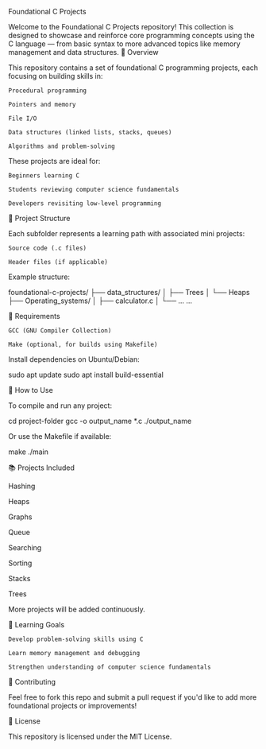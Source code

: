 Foundational C Projects

Welcome to the Foundational C Projects repository! This collection is designed to showcase and reinforce core programming concepts using the C language — from basic syntax to more advanced topics like memory management and data structures.
🚀 Overview

This repository contains a set of foundational C programming projects, each focusing on building skills in:

    Procedural programming

    Pointers and memory

    File I/O

    Data structures (linked lists, stacks, queues)

    Algorithms and problem-solving

These projects are ideal for:

    Beginners learning C

    Students reviewing computer science fundamentals

    Developers revisiting low-level programming

📁 Project Structure

Each subfolder represents a learning path with associated mini projects:

    Source code (.c files)

    Header files (if applicable)

Example structure:

foundational-c-projects/
├── data_structures/
│   ├── Trees
│   └── Heaps
├── Operating_systems/
│   ├── calculator.c
│   └── ...
...

🧰 Requirements

    GCC (GNU Compiler Collection)

    Make (optional, for builds using Makefile)

Install dependencies on Ubuntu/Debian:

sudo apt update
sudo apt install build-essential

🔧 How to Use

To compile and run any project:

cd project-folder
gcc -o output_name *.c
./output_name

Or use the Makefile if available:

make
./main

📚 Projects Included

Hashing

Heaps

Graphs

Queue

Searching

Sorting

Stacks

Trees

More projects will be added continuously.

🧠 Learning Goals

    Develop problem-solving skills using C

    Learn memory management and debugging

    Strengthen understanding of computer science fundamentals

🤝 Contributing

Feel free to fork this repo and submit a pull request if you'd like to add more foundational projects or improvements!

📄 License

This repository is licensed under the MIT License.
